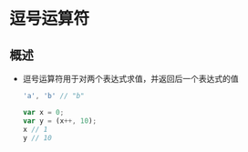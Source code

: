 # 逗号运算符

## 概述

- 逗号运算符用于对两个表达式求值，并返回后一个表达式的值

  ```javascript
  'a', 'b' // "b"

  var x = 0;
  var y = (x++, 10);
  x // 1
  y // 10
  ```
